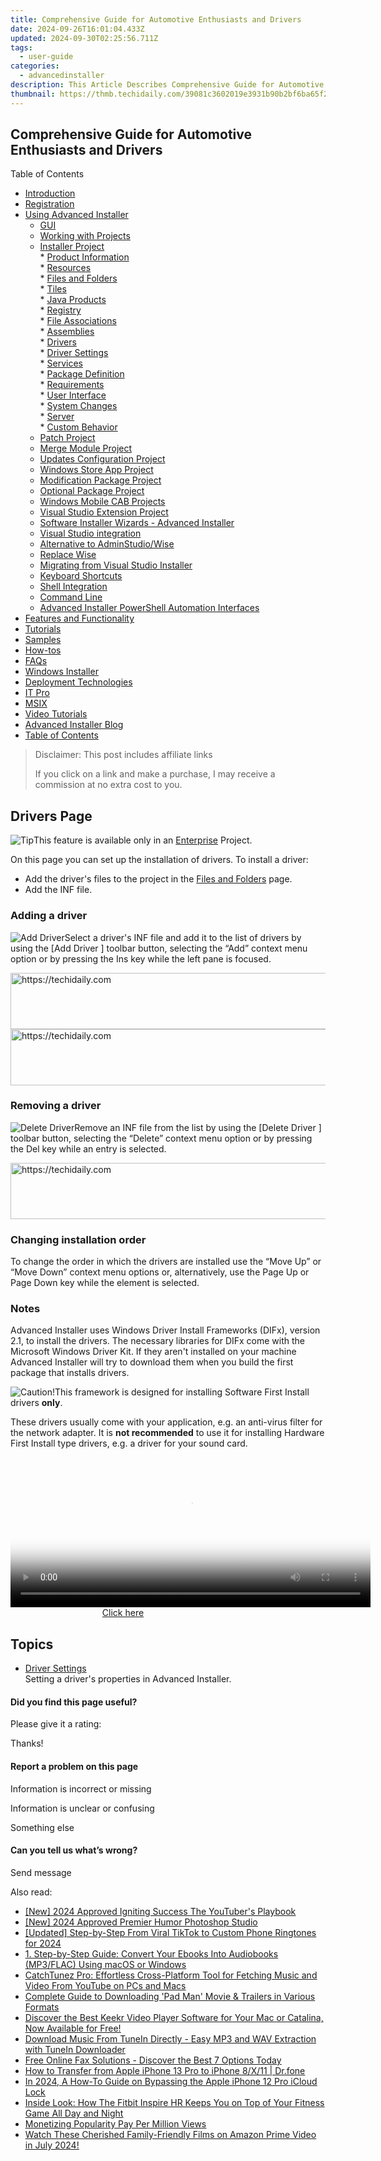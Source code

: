 ```yaml
---
title: Comprehensive Guide for Automotive Enthusiasts and Drivers
date: 2024-09-26T16:01:04.433Z
updated: 2024-09-30T02:25:56.711Z
tags:
  - user-guide
categories:
  - advancedinstaller
description: This Article Describes Comprehensive Guide for Automotive Enthusiasts and Drivers
thumbnail: https://thmb.techidaily.com/39081c3602019e3931b90b2bf6ba65f285840198c689fcbfa16aad9f4c667d5e.jpg
---
```


## Comprehensive Guide for Automotive Enthusiasts and Drivers

Table of Contents

* [Introduction](https://tools.techidaily.com/advancedinstaller/products/)
* [Registration](https://tools.techidaily.com/advancedinstaller/products/)
* [Using Advanced Installer](https://tools.techidaily.com/advancedinstaller/products/)  
   * [GUI](https://tools.techidaily.com/advancedinstaller/products/)  
   * [Working with Projects](https://tools.techidaily.com/advancedinstaller/products/)  
   * [Installer Project](https://tools.techidaily.com/advancedinstaller/products/)  
         * [Product Information](https://tools.techidaily.com/advancedinstaller/products/)  
         * [Resources](https://tools.techidaily.com/advancedinstaller/products/)  
                  * [Files and Folders](https://tools.techidaily.com/advancedinstaller/products/)  
                  * [Tiles](https://tools.techidaily.com/advancedinstaller/products/)  
                  * [Java Products](https://tools.techidaily.com/advancedinstaller/products/)  
                  * [Registry](https://tools.techidaily.com/advancedinstaller/products/)  
                  * [File Associations](https://tools.techidaily.com/advancedinstaller/products/)  
                  * [Assemblies](https://tools.techidaily.com/advancedinstaller/products/)  
                  * [Drivers](https://tools.techidaily.com/advancedinstaller/products/)  
                              * [Driver Settings](https://tools.techidaily.com/advancedinstaller/products/)  
                  * [Services](https://tools.techidaily.com/advancedinstaller/products/)  
         * [Package Definition](https://tools.techidaily.com/advancedinstaller/products/)  
         * [Requirements](https://tools.techidaily.com/advancedinstaller/products/)  
         * [User Interface](https://tools.techidaily.com/advancedinstaller/products/)  
         * [System Changes](https://tools.techidaily.com/advancedinstaller/products/)  
         * [Server](https://tools.techidaily.com/advancedinstaller/products/)  
         * [Custom Behavior](https://tools.techidaily.com/advancedinstaller/products/)  
   * [Patch Project](https://tools.techidaily.com/advancedinstaller/products/)  
   * [Merge Module Project](https://tools.techidaily.com/advancedinstaller/products/)  
   * [Updates Configuration Project](https://tools.techidaily.com/advancedinstaller/products/)  
   * [Windows Store App Project](https://tools.techidaily.com/advancedinstaller/products/)  
   * [Modification Package Project](https://tools.techidaily.com/advancedinstaller/products/)  
   * [Optional Package Project](https://tools.techidaily.com/advancedinstaller/products/)  
   * [Windows Mobile CAB Projects](https://tools.techidaily.com/advancedinstaller/products/)  
   * [Visual Studio Extension Project](https://tools.techidaily.com/advancedinstaller/products/)  
   * [Software Installer Wizards - Advanced Installer](https://tools.techidaily.com/advancedinstaller/products/)  
   * [Visual Studio integration](https://tools.techidaily.com/advancedinstaller/products/)  
   * [Alternative to AdminStudio/Wise](https://tools.techidaily.com/advancedinstaller/products/)  
   * [Replace Wise](https://tools.techidaily.com/advancedinstaller/products/)  
   * [Migrating from Visual Studio Installer](https://tools.techidaily.com/advancedinstaller/products/)  
   * [Keyboard Shortcuts](https://tools.techidaily.com/advancedinstaller/products/)  
   * [Shell Integration](https://tools.techidaily.com/advancedinstaller/products/)  
   * [Command Line](https://tools.techidaily.com/advancedinstaller/products/)  
   * [Advanced Installer PowerShell Automation Interfaces](https://tools.techidaily.com/advancedinstaller/products/)
* [Features and Functionality](https://tools.techidaily.com/advancedinstaller/products/)
* [Tutorials](https://tools.techidaily.com/advancedinstaller/products/)
* [Samples](https://tools.techidaily.com/advancedinstaller/products/)
* [How-tos](https://tools.techidaily.com/advancedinstaller/products/)
* [FAQs](https://tools.techidaily.com/advancedinstaller/products/)
* [Windows Installer](https://tools.techidaily.com/advancedinstaller/products/)
* [Deployment Technologies](https://tools.techidaily.com/advancedinstaller/products/)
* [IT Pro](https://tools.techidaily.com/advancedinstaller/products/)
* [MSIX](https://tools.techidaily.com/advancedinstaller/products/)
* [Video Tutorials](https://tools.techidaily.com/advancedinstaller/products/)
* [Advanced Installer Blog](https://tools.techidaily.com/advancedinstaller/products/)
* [Table of Contents](https://tools.techidaily.com/advancedinstaller/products/)

>  Disclaimer: This post includes affiliate links
>
>  If you click on a link and make a purchase, I may receive a commission at no extra cost to you.
>

## Drivers Page

![Tip](https://cdn.advancedinstaller.com/svg/common/IconMessageTip.svg)This feature is available only in an [Enterprise](https://tools.techidaily.com/advancedinstaller/products/) Project.

On this page you can set up the installation of drivers. To install a driver:

* Add the driver's files to the project in the [Files and Folders](https://tools.techidaily.com/advancedinstaller/products/) page.
* Add the INF file.

### Adding a driver

![Add Driver](https://cdn.advancedinstaller.com/img/toolbar/inf-add.png "Add Driver")Select a driver's INF file and add it to the list of drivers by using the \[Add Driver \] toolbar button, selecting the “Add” context menu option or by pressing the Ins key while the left pane is focused.

<!-- affiliate ads begin -->
<a href="https://imp.i357552.net/c/5597632/1001453/11832" target="_top" id="1001453">
  <img src="//a.impactradius-go.com/display-ad/11832-1001453" border="0" alt="https://techidaily.com" width="728" height="90"/>
</a>
<img height="0" width="0" src="https://imp.i357552.net/i/5597632/1001453/11832" style="position:absolute;visibility:hidden;" border="0" />
<!-- affiliate ads end -->

<!-- affiliate ads begin -->
<a href="https://appsumo.8odi.net/c/5597632/2105869/7443" target="_top" id="2105869">
  <img src="//a.impactradius-go.com/display-ad/7443-2105869" border="0" alt="https://techidaily.com" width="728" height="90"/>
</a>
<img height="0" width="0" src="https://appsumo.8odi.net/i/5597632/2105869/7443" style="position:absolute;visibility:hidden;" border="0" />
<!-- affiliate ads end -->

### Removing a driver

![Delete Driver](https://cdn.advancedinstaller.com/img/toolbar/remove.png "Delete Driver")Remove an INF file from the list by using the \[Delete Driver \] toolbar button, selecting the “Delete” context menu option or by pressing the Del key while an entry is selected.

<!-- affiliate ads begin -->
<a href="https://aligracehair.sjv.io/c/5597632/1918684/19272" target="_top" id="1918684">
  <img src="//a.impactradius-go.com/display-ad/19272-1918684" border="0" alt="https://techidaily.com" width="728" height="90"/>
</a>
<img height="0" width="0" src="https://aligracehair.sjv.io/i/5597632/1918684/19272" style="position:absolute;visibility:hidden;" border="0" />
<!-- affiliate ads end -->

### Changing installation order

To change the order in which the drivers are installed use the “Move Up” or “Move Down” context menu options or, alternatively, use the Page Up or Page Down key while the element is selected.

### Notes

Advanced Installer uses Windows Driver Install Frameworks (DIFx), version 2.1, to install the drivers. The necessary libraries for DIFx come with the Microsoft Windows Driver Kit. If they aren't installed on your machine Advanced Installer will try to download them when you build the first package that installs drivers.

![Caution!](https://cdn.advancedinstaller.com/svg/common/IconMessageWarning.svg)This framework is designed for installing Software First Install drivers **only**.

These drivers usually come with your application, e.g. an anti-virus filter for the network adapter. It is **not recommended** to use it for installing Hardware First Install type drivers, e.g. a driver for your sound card.

<!-- affiliate ads begin -->
<span id="1983473">
					<video width="576" height="240" style="cursor:pointer"
           poster="//a.impactradius-go.com/display-clicktoplayimage/1983473.png"
           onclick="if(!this.playClicked){this.play();this.setAttribute('controls',true);this.playClicked=true;}">
	   <source src="//a.impactradius-go.com/display-ad/22993-1983473">
	   <img src="//a.impactradius-go.com/display-clicktoplayimage/1983473.png" style="border: none; height: 100%; width: 100%; object-fit: contain">
	</video>
	<div style="width:360px;text-align:center"><a href="javascript:window.open(decodeURIComponent('https%3A%2F%2Fhomestyler.sjv.io%2Fc%2F5597632%2F1983473%2F22993'), '_blank');void(0);">Click here</a></div>
</span>
<img height="0" width="0" src="https://imp.pxf.io/i/5597632/1983473/22993" style="position:absolute;visibility:hidden;" border="0" />
<!-- affiliate ads end -->

## Topics

* [Driver Settings](https://tools.techidaily.com/advancedinstaller/products/)  
Setting a driver's properties in Advanced Installer.

#### Did you find this page useful?

Please give it a rating:

 Thanks!

#### Report a problem on this page

Information is incorrect or missing

Information is unclear or confusing

Something else

#### Can you tell us what’s wrong?

Send message

<ins class="adsbygoogle"
     style="display:block"
     data-ad-format="autorelaxed"
     data-ad-client="ca-pub-7571918770474297"
     data-ad-slot="1223367746"></ins>

<ins class="adsbygoogle"
     style="display:block"
     data-ad-client="ca-pub-7571918770474297"
     data-ad-slot="8358498916"
     data-ad-format="auto"
     data-full-width-responsive="true"></ins>

<span class="atpl-alsoreadstyle">Also read:</span>
<div><ul>
<li><a href="https://youtube-webster.techidaily.com/024-approved-igniting-success-the-youtubers-playbook/"><u>[New] 2024 Approved Igniting Success The YouTuber's Playbook</u></a></li>
<li><a href="https://fox-blue.techidaily.com/new-2024-approved-premier-humor-photoshop-studio/"><u>[New] 2024 Approved Premier Humor Photoshop Studio</u></a></li>
<li><a href="https://fox-info.techidaily.com/updated-step-by-step-from-viral-tiktok-to-custom-phone-ringtones-for-2024/"><u>[Updated] Step-by-Step From Viral TikTok to Custom Phone Ringtones for 2024</u></a></li>
<li><a href="https://fox-search.techidaily.com/1-step-by-step-guide-convert-your-ebooks-into-audiobooks-mp3flac-using-macos-or-windows/"><u>1. Step-by-Step Guide: Convert Your Ebooks Into Audiobooks (MP3/FLAC) Using macOS or Windows</u></a></li>
<li><a href="https://fox-search.techidaily.com/catchtunez-pro-effortless-cross-platform-tool-for-fetching-music-and-video-from-youtube-on-pcs-and-macs/"><u>CatchTunez Pro: Effortless Cross-Platform Tool for Fetching Music and Video From YouTube on PCs and Macs</u></a></li>
<li><a href="https://fox-search.techidaily.com/complete-guide-to-downloading-pad-man-movie-and-trailers-in-various-formats/"><u>Complete Guide to Downloading 'Pad Man' Movie & Trailers in Various Formats</u></a></li>
<li><a href="https://fox-search.techidaily.com/discover-the-best-keekr-video-player-software-for-your-mac-or-catalina-now-available-for-free/"><u>Discover the Best Keekr Video Player Software for Your Mac or Catalina, Now Available for Free!</u></a></li>
<li><a href="https://fox-search.techidaily.com/download-music-from-tunein-directly-easy-mp3-and-wav-extraction-with-tunein-downloader/"><u>Download Music From TuneIn Directly - Easy MP3 and WAV Extraction with TuneIn Downloader</u></a></li>
<li><a href="https://tech-renaissance.techidaily.com/free-online-fax-solutions-discover-the-best-7-options-today/"><u>Free Online Fax Solutions - Discover the Best 7 Options Today</u></a></li>
<li><a href="https://iphone-transfer.techidaily.com/how-to-transfer-from-apple-iphone-13-pro-to-iphone-8x11-drfone-by-drfone-transfer-from-ios/"><u>How to Transfer from Apple iPhone 13 Pro to iPhone 8/X/11 | Dr.fone</u></a></li>
<li><a href="https://activate-lock.techidaily.com/in-2024-a-how-to-guide-on-bypassing-the-apple-iphone-12-pro-icloud-lock-by-drfone-ios/"><u>In 2024, A How-To Guide on Bypassing the Apple iPhone 12 Pro iCloud Lock</u></a></li>
<li><a href="https://buynow-marvelous.techidaily.com/inside-look-how-the-fitbit-inspire-hr-keeps-you-on-top-of-your-fitness-game-all-day-and-night/"><u>Inside Look: How The Fitbit Inspire HR Keeps You on Top of Your Fitness Game All Day and Night</u></a></li>
<li><a href="https://youtube-web.techidaily.com/izing-popularity-pay-per-million-views/"><u>Monetizing Popularity Pay Per Million Views</u></a></li>
<li><a href="https://techtrends.techidaily.com/watch-these-cherished-family-friendly-films-on-amazon-prime-video-in-july-2024/"><u>Watch These Cherished Family-Friendly Films on Amazon Prime Video in July 2024!</u></a></li>
</ul></div>

